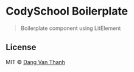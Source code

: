 # CodySchool Boilerplate

> Boilerplate component using LitElement

## License

MIT © [Dang Van Thanh](http://dangthanh.org)